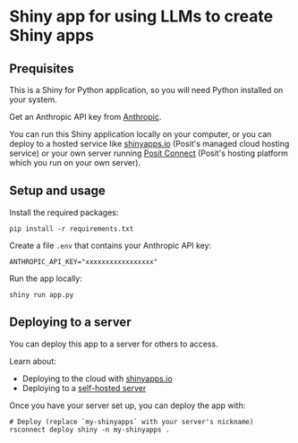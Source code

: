 Shiny app for using LLMs to create Shiny apps
=============================================


## Prequisites

This is a Shiny for Python application, so you will need Python installed on your system.

Get an Anthropic API key from [Anthropic](https://console.anthropic.com/).

You can run this Shiny application locally on your computer, or you can deploy to a hosted service like [shinyapps.io](https://www.shinyapps.io/) (Posit's managed cloud hosting service) or your own server running [Posit Connect](https://posit.co/products/enterprise/connect/) (Posit's hosting platform which you run on your own server).


## Setup and usage

Install the required packages:

```
pip install -r requirements.txt
```


Create a file `.env` that contains your Anthropic API key:

```
ANTHROPIC_API_KEY="xxxxxxxxxxxxxxxxx"
```


Run the app locally:

```
shiny run app.py
```

## Deploying to a server

You can deploy this app to a server for others to access.

Learn about:

- Deploying to the cloud with [shinyapps.io](https://shiny.posit.co/py/docs/deploy-cloud.html)
- Deploying to a [self-hosted server]([https://shiny.posit.co/py/docs/deploy-on-prem.html])


Once you have your server set up, you can deploy the app with:

```
# Deploy (replace `my-shinyapps` with your server's nickname)
rsconnect deploy shiny -n my-shinyapps .
```
